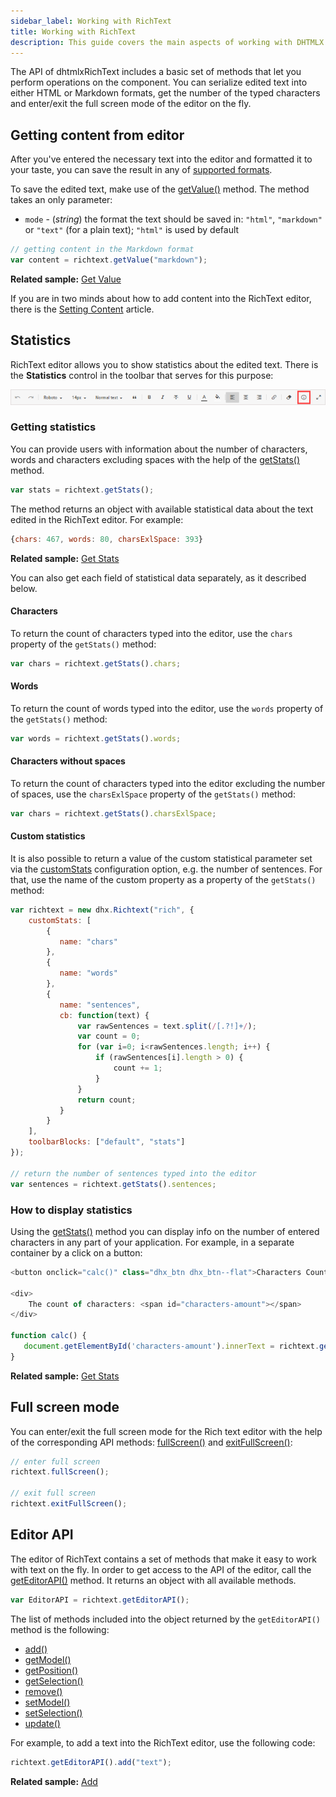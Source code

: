 ```yaml
---
sidebar_label: Working with RichText
title: Working with RichText
description: This guide covers the main aspects of working with DHTMLX Rich Text Editor such as saving the edited text, displaying statistics, enabling/disabling the fullscreen mode, and the editor API. 
---
```


The API of dhtmlxRichText includes a basic set of methods that let you perform operations on the component. You can serialize edited text into either HTML or Markdown formats, get the number of the typed characters and enter/exit the full screen mode of the editor on the fly.

Getting content from editor
-------------------

After you've entered the necessary text into the editor and formatted it to your taste, you can save the result in any of [supported formats](loading_data.md#formatofcontent).

To save the edited text, make use of the [getValue()](api/methods.md#getvalue) method. The method takes an only parameter:

- `mode` - (*string*) the format the text should be saved in: `"html"`, `"markdown"` or `"text"` (for a plain text); `"html"` is used by default

~~~js
// getting content in the Markdown format
var content = richtext.getValue("markdown");
~~~

**Related sample:** [Get Value](https://snippet.dhtmlx.com/ujx3c71j)

If you are in two minds about how to add content into the RichText editor, there is the [Setting Content](loading_data.md) article.

Statistics
---------------------

RichText editor allows you to show statistics about the edited text. There is the **Statistics** control in the toolbar that serves for this purpose:

![Statistics control](./../assets/stats_control.png)

### Getting statistics

You can provide users with information about the number of characters, words and characters excluding spaces with the help of the [getStats()](api/methods.md#getstats) method. 

~~~js
var stats = richtext.getStats();
~~~

The method returns an object with available statistical data about the text edited in the RichText editor. For example:

~~~js
{chars: 467, words: 80, charsExlSpace: 393}
~~~

**Related sample:** [Get Stats](https://snippet.dhtmlx.com/3qdbktwo)

You can also get each field of statistical data separately, as it described below.

#### Characters

To return the count of characters typed into the editor, use the `chars` property of the `getStats()` method:  

~~~js
var chars = richtext.getStats().chars;
~~~

#### Words

To return the count of words typed into the editor, use the `words` property of the `getStats()` method:  

~~~js
var words = richtext.getStats().words;
~~~

#### Characters without spaces

To return the count of characters typed into the editor excluding the number of spaces, use the `charsExlSpace` property of the `getStats()` method:  

~~~js
var chars = richtext.getStats().charsExlSpace;
~~~

#### Custom statistics 

It is also possible to return a value of the custom statistical parameter set via the [customStats](api/properties.md#customstats) configuration option, e.g. the number of sentences. For that, use the name of the custom property as a property of the `getStats()` method:

```js 
var richtext = new dhx.Richtext("rich", {
    customStats: [ 
        {
           name: "chars"
        },
        {
           name: "words"
        },
        {
           name: "sentences",
           cb: function(text) {
               var rawSentences = text.split(/[.?!]+/);
               var count = 0;
               for (var i=0; i<rawSentences.length; i++) {
                   if (rawSentences[i].length > 0) {
                       count += 1;
                   }
               }
               return count;
           }
        }
    ],
    toolbarBlocks: ["default", "stats"]
});

// return the number of sentences typed into the editor
var sentences = richtext.getStats().sentences; 
```

### How to display statistics

Using the [getStats()](api/methods.md#getstats) method you can display info on the number of entered characters in any part of your application. For example, in a separate container by a click on a button:

~~~js
<button onclick="calc()" class="dhx_btn dhx_btn--flat">Characters Count</button>

<div>
	The count of characters: <span id="characters-amount"></span>
</div>
        
function calc() {
   document.getElementById('characters-amount').innerText = richtext.getStats().chars;
}
~~~

**Related sample:** [Get Stats](https://snippet.dhtmlx.com/3qdbktwo)

Full screen mode
-------------------

You can enter/exit the full screen mode for the Rich text editor with the help of the corresponding API methods: [fullScreen()](../api/methods.md#fullscreen) and [exitFullScreen()](api/methods.md#exitfullscreen):

~~~js
// enter full screen
richtext.fullScreen();

// exit full screen
richtext.exitFullScreen();
~~~

Editor API
-----------

The editor of RichText contains a set of methods that make it easy to work with text on the fly. In order to get access to the API of the editor, call the [getEditorAPI()](api/methods.md#geteditorapi) method.
It returns an object with all available methods.

~~~js
var EditorAPI = richtext.getEditorAPI();
~~~

The list of methods included into the object returned by the `getEditorAPI()` method is the following:

- [add()](api/editor_api_methods.md#add)
- [getModel()](api/editor_api_methods.md#getmodel)
- [getPosition()](api/editor_api_methods.md#getposition)
- [getSelection()](api/editor_api_methods.md#getselection)
- [remove()](api/editor_api_methods.md#remove)
- [setModel()](api/editor_api_methods.md#setmodel)
- [setSelection()](api/editor_api_methods.md#setselection)
- [update()](api/editor_api_methods.md#update)

For example, to add a text into the RichText editor, use the following code:

~~~js
richtext.getEditorAPI().add("text");
~~~

**Related sample:**  [Add](https://snippet.dhtmlx.com/6dmccf0l)




